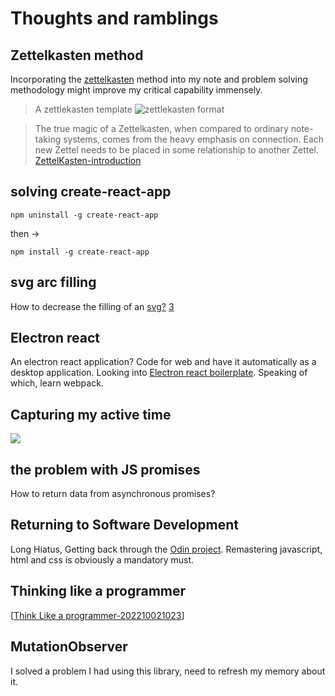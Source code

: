# Thoughts and ramblings

## Zettelkasten method

Incorporating the [zettelkasten](https://zettelkasten.de/introduction/) method into my note and problem solving methodology might improve my critical capability immensely.

> A zettlekasten template
![zettlekasten format](../attachments/2021-12-13-21-16-23.png)

>The true magic of a Zettelkasten, when compared to ordinary note-taking systems, comes from the heavy emphasis on connection. Each new Zettel needs to be placed in some relationship to another Zettel. [ZettelKasten-introduction][1]

[1]: <https://zettelkasten.de/introduction/#putting-the-pieces-together>


## solving create-react-app

`npm uninstall -g create-react-app`

then ->

`npm install -g create-react-app`

## svg arc filling
How to decrease the filling of an [svg?][2] [3]

[2]: <https://css-tricks.com/how-to-create-an-animated-countdown-timer-with-html-css-and-javascript/>
[3]: <javascript/Svg arc manipulation-202112231312.md>

## Electron react
An electron react application? Code for web and have it automatically as a desktop application.
Looking into [Electron react boilerplate](https://electron-react-boilerplate.js.org/).
Speaking of which, learn webpack.

## Capturing my active time
![](../attachments/2021-12-22-10-46-38.png)

## the problem with JS promises
How to return data from asynchronous promises?

## Returning to Software Development
Long Hiatus, Getting back through the [Odin project](https://www.theodinproject.com/).
Remastering javascript, html and css is obviously a mandatory must.

## Thinking like a programmer
[[Think Like a programmer-202210021023]]

## MutationObserver
I solved a problem I had using this library, need to refresh my memory about it.



[//begin]: # "Autogenerated link references for markdown compatibility"
[Think Like a programmer-202210021023]: <reference/Think Like a programmer-202210021023> "Think Like a programmer"
[//end]: # "Autogenerated link references"